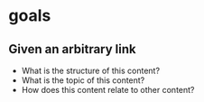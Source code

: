 # goals

## Given an arbitrary link

* What is the structure of this content?
* What is the topic of this content?
* How does this content relate to other content?
